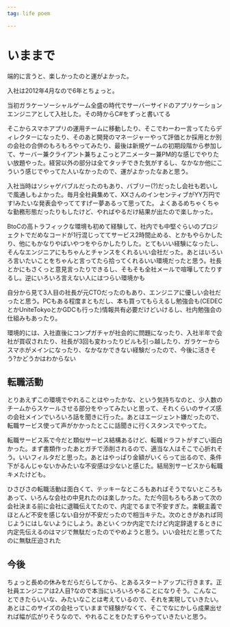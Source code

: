```yaml
---
tag: life poem

---
```



# いままで

端的に言うと、楽しかったのと運がよかった。

入社は2012年4月なので6年とちょっと。

当初ガラケーソーシャルゲーム全盛の時代でサーバーサイドのアプリケーションエンジニアとして入社した。その時からC#をずっと書いてる

そこからスマホアプリの運用チームに移動したり、そこでわーわー言ってたらディレクターになったり、そのあと開発のマネージャーやって評価とか採用とか別の会社の合併のもろもろやってみたり、最後は新規ゲームの初期段階から参加して、サーバー兼クライアント兼ちょこっとアニメーター兼PM的な感じでやりたい放題やった。経営以外の部分は全てタッチできた気がするし、なかなか他にこういう感じでやってた人いなかったので、運がよかったなあと思う。

入社当時はソシャゲバブルだったのもあり、バブリー(?)だったし会社も若いしで風通しもよかった。毎月全社員集めて、XXさんのインセンティブがYY万円です!みたいな発表会やっててすげー夢あるって思ってた。 よくあるめちゃくちゃな勤務形態だったりもしたけど、やればやるだけ結果が出たので楽しかった。

BtoCの高トラフィックな環境も初めて経験して、社内でも中堅ぐらいのプロジェクトでだめなコードが1行混じっててサービス2時間止める、とかもやらかしたり、他にもかなりやばいやつをやらかしたりした。とてもいい経験になったし、そんなエンジニアにもちゃんとチャンスをくれるいい会社だった。あとはいろいろ言いたいことをちゃんと言ってたら拾ってくれるいい環境だったと思う。社長とかにもさくっと意見言ったりできるし、そもそも全社メールで喧嘩してたりするし。逆にいろいろ言えない人にはつらい環境かも

自分から見て3人目の社長が元CTOだったのもあり、エンジニアに優しい会社だったと思う。PCもある程度まともだし、本も買ってもらえるし勉強会も(CEDECとかUniteTokyoとかGDCも行った)情報共有必要だけどいけるし、社内勉強会の仕組みもあったり。

環境的には、入社直後にコンプガチャが社会的に問題になったり、入社半年で会社が買収されたり、社長が3回も変わったりビルも引っ越したり、ガラケーからスマホがメインになったり、なかなかできない経験だったので、今後に活きそう?かどうかはわからない

## 転職活動

とりあえずこの環境でやれることはやったかな、という気持ちなのと、少人数のチームからスケールさせる部分をやってみたいと思って、それくらいのサイズ感の会社メインでいろいろ話を聞きに行った。あとはエージェント嫌だったので、転職サービス使って声がかかったとこに話聞きに行くスタンスでやってた。

転職サービス系で今だと類似サービス結構あるけど、転職ドラフトがすごい面白かった。まず書類作ったあとガチで添削されるので、適当な人はそこで心折れそう。いいフィルタだと思った。あとはやっぱり金額がいくらって出るので、条件下がるんじゃないかみたいな不安感は少ないと感じた。結局別サービスから転職キメたけども。

ひさびさの転職活動は面白くて、テッキーなところもあればそうでないところもあって、いろんな会社の中見れたのは楽しかった。ただ今回もろもろあって次の会社決まる前に会社に退職伝えてたので、内定でるまで不安すぎた。楽観主義でほとんど不安を感じない自分が不安だったので相当キテた。次のときがあれば同じようにはしないようにしよう。あといくつか内定でたけど内定辞退するときに内定先伝えるのはマジで無駄だったのでやめようと思う。いい会社だと思ってたのに無駄圧迫された


## 今後

ちょっと長めの休みをだらだらしてから、とあるスタートアップに行きます。正社員エンジニアは2人目?なので本当にいろいろやることになりそう。こんなことできたらいいな、みたいなことは考えているので、それを実現していきたい。あとはこのサイズの会社っていままで経験がなくて、そこでなにかしら成果出せれば幅が広がりそうなので、やれることをひたすらやっていきたいと思う。

